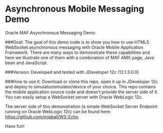 Asynchronous Mobile Messaging Demo
==================================

Oracle MAF Asynchronous Messaging Demo

###Goal:
The goal of this demo code is to show you how to use HTML5 WebSocket asynchronous messaging with Oracle Mobile Application Framework. There are many ways to demonstrate these capabilities and here we illustrate one of them with a combination of MAF AMX page, Java bean and JavaScript.

###Version:
Developed and tested with JDeveloper 12c (12.1.3.0.0)

###How to use it:
Download or clone this repo, open it up in JDeveloper 12c and deploy to simulator/emulator/device of your choice.
This repo contains the mobile application source code and doesn't provide the server side of it. You can easily setup a WebSocket server with Oracle WebLogic 12c.

The server side of this demonstration (a simple WebSocket Server Endpoint running on Oracle WebLogic 12c) can be found here: https://github.com/mjabali/WS-Echo

Have fun!
